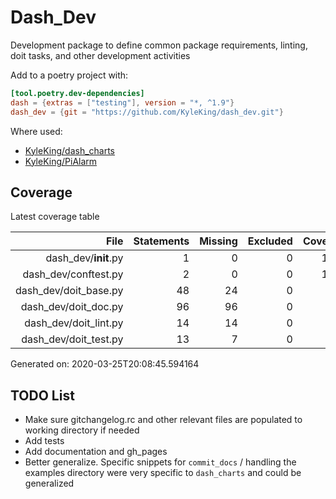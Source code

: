 # Dash_Dev

Development package to define common package requirements, linting, doit tasks, and other development activities

Add to a poetry project with:

```toml
[tool.poetry.dev-dependencies]
dash = {extras = ["testing"], version = "*, ^1.9"}
dash_dev = {git = "https://github.com/KyleKing/dash_dev.git"}
```

Where used:

- [KyleKing/dash_charts](https://github.com/KyleKing/dash_charts)
- [KyleKing/PiAlarm](https://github.com/KyleKing/PiAlarm)

## Coverage

Latest coverage table

<!-- COVERAGE -->

| File | Statements | Missing | Excluded | Coverage |
| --: | --: | --: | --: | --: |
| dash_dev/__init__.py | 1 | 0 | 0 | 100.0 |
| dash_dev/conftest.py | 2 | 0 | 0 | 100.0 |
| dash_dev/doit_base.py | 48 | 24 | 0 | 50.0 |
| dash_dev/doit_doc.py | 96 | 96 | 0 | 0.0 |
| dash_dev/doit_lint.py | 14 | 14 | 0 | 0.0 |
| dash_dev/doit_test.py | 13 | 7 | 0 | 46.2 |

Generated on: 2020-03-25T20:08:45.594164

<!-- /COVERAGE -->

## TODO List

- Make sure gitchangelog.rc and other relevant files are populated to working directory if needed
- Add tests
- Add documentation and gh_pages
- Better generalize. Specific snippets for `commit_docs` / handling the examples directory were very specific to `dash_charts` and could be generalized

